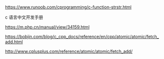 https://www.runoob.com/cprogramming/c-function-strstr.html



c 语言中文开发手册

https://m.php.cn/manual/view/34159.html

https://bobjin.com/blog/c_cpp_docs/reference/en/cpp/atomic/atomic/fetch_add.html

http://www.cplusplus.com/reference/atomic/atomic/fetch_add/

